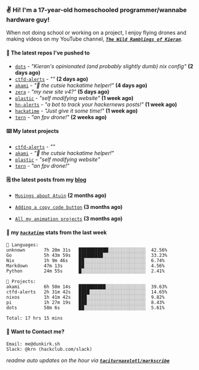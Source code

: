 ### ✌️ Hi! I'm a 17-year-old homeschooled programmer/wannabe hardware guy!

When not doing school or working on a project, I enjoy flying drones and making videos on my YouTube channel, [**_`The Wild Ramblings of Kieran`_**](https://youtube.com/@kieran.rambles).

#### 👷 The latest repos I've pushed to

- [`dots`](https://github.com/taciturnaxolotl/dots) - _"Kieran's opinionated (and probably slightly dumb) nix config"_ **(2 days ago)**
- [`ctfd-alerts`](https://github.com/taciturnaxolotl/ctfd-alerts) - _""_ **(2 days ago)**
- [`akami`](https://github.com/taciturnaxolotl/akami) - _"🌷 the cutsie hackatime helper!"_ **(4 days ago)**
- [`zera`](https://github.com/taciturnaxolotl/zera) - _"my new site v4?"_ **(5 days ago)**
- [`plastic`](https://github.com/taciturnaxolotl/plastic) - _"self modifying website"_ **(1 week ago)**
- [`hn-alerts`](https://github.com/taciturnaxolotl/hn-alerts) - _"a bot to track your hackernews posts!"_ **(1 week ago)**
- [`hackatime`](https://github.com/hackclub/hackatime) - _"Just give it some time!"_ **(1 week ago)**
- [`tern`](https://github.com/taciturnaxolotl/tern) - _"an fpv drone!"_ **(2 weeks ago)**

#### ⌨️ My latest projects

- [`ctfd-alerts`](https://github.com/taciturnaxolotl/ctfd-alerts) - _""_
- [`akami`](https://github.com/taciturnaxolotl/akami) - _"🌷 the cutsie hackatime helper!"_
- [`plastic`](https://github.com/taciturnaxolotl/plastic) - _"self modifying website"_
- [`tern`](https://github.com/taciturnaxolotl/tern) - _"an fpv drone!"_

#### 🗒️ the latest posts from my [blog](https://dunkirk.sh)

- [`Musings about Atuin`](https://dunkirk.sh/blog/atuin/) **(2 months ago)**

- [`Adding a copy code button`](https://dunkirk.sh/blog/adding-a-copy-button/) **(3 months ago)**

- [`All my animation projects`](https://dunkirk.sh/blog/my-animations/) **(3 months ago)**



#### 📡 my [_`hackatime`_](https://waka.hackclub.com) stats from the last week

```text
💾 Languages:
unknown       7h 20m 31s   ███████████░░░░░░░░░░░░░░  42.56%
Go            5h 43m 59s   █████████░░░░░░░░░░░░░░░░  33.23%
Nix           1h 9m 46s    ██░░░░░░░░░░░░░░░░░░░░░░░  6.74%
Markdown      47m 13s      ██░░░░░░░░░░░░░░░░░░░░░░░  4.56%
Python        24m 55s      █░░░░░░░░░░░░░░░░░░░░░░░░  2.41%

💼 Projects:
akami         6h 50m 14s   ██████████░░░░░░░░░░░░░░░  39.63%
ctfd-alerts   2h 31m 42s   ████░░░░░░░░░░░░░░░░░░░░░  14.65%
nixos         1h 41m 42s   ███░░░░░░░░░░░░░░░░░░░░░░  9.82%
pi            1h 27m 19s   ███░░░░░░░░░░░░░░░░░░░░░░  8.43%
dots          58m 6s       ██░░░░░░░░░░░░░░░░░░░░░░░  5.61%

Total: 17 hrs 15 mins
```

#### 📮 Want to Contact me?

```text
Email: me@dunkirk.sh
Slack: @krn (hackclub.com/slack)
```

_readme auto updates on the hour via [**`taciturnaxolotl/markscribe`**](https://github.com/taciturnaxolotl/markscribe)_
